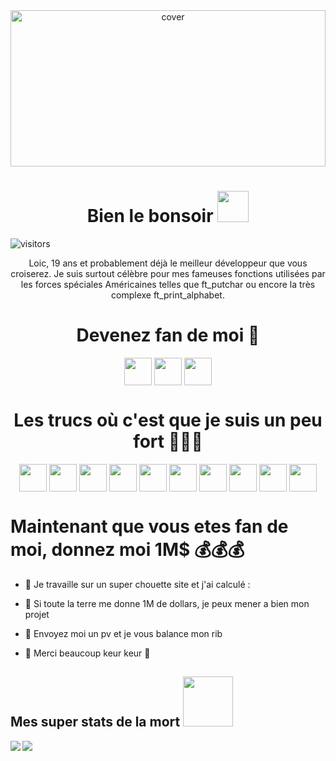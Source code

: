 <div align="center">
<img width="100%" height = "250px" src="https://www.margxt.fr/wp-content/uploads/2020/08/Pokemon-Go-Mega-Dracaufeu-Y.jpg" alt="cover" />
</div>

<h1 align='center'> Bien le bonsoir <img src = "https://raw.githubusercontent.com/MartinHeinz/MartinHeinz/master/wave.gif" width = 50px> </h1>
<p align='center'>

![visitors](https://visitor-badge.glitch.me/badge?page_id=Lfourmau.Lfourmau)

</p>
<div size='20px'>
 <p align="center">Loic, 19 ans et probablement déjà le meilleur développeur que vous croiserez. Je suis surtout célèbre pour mes fameuses fonctions utilisées par les forces spéciales Américaines telles que ft_putchar ou encore la très complexe ft_print_alphabet. </p>
<h1 align='center'> Devenez fan de moi 💝 </h1>
<p align = 'center'>
<a href = 'https://www.linkedin.com/in/Loic fourmaux'> <img width = '44px' align= 'center' src="https://raw.githubusercontent.com/rahulbanerjee26/githubAboutMeGenerator/main/icons/linked-in-alt.svg"/></a> 
<a href = 'https://birdyx.fr'> <img width = '44px' align= 'center' src="https://raw.githubusercontent.com/rahulbanerjee26/githubAboutMeGenerator/main/icons/portfolio.png"/></a> 
<a href = 'https://www.github.com/Lfourmau'> <img width = '44px' align= 'center' src="https://raw.githubusercontent.com/rahulbanerjee26/githubAboutMeGenerator/main/icons/github.svg"/></a> 

</p>
</div>

<h1 align='center'> Les trucs où c'est que je suis un peu fort 🏋🏽‍♀️ </h1>
<p align = 'center'>
<img width ='44px' align='center' src ='https://raw.githubusercontent.com/rahulbanerjee26/githubAboutMeGenerator/main/icons/bootstrap.svg'>
<img width ='44px' align='center' src ='https://raw.githubusercontent.com/rahulbanerjee26/githubAboutMeGenerator/main/icons/c.svg'>
<img width ='44px' align='center' src ='https://raw.githubusercontent.com/rahulbanerjee26/githubAboutMeGenerator/main/icons/css.svg'>
<img width ='44px' align='center' src ='https://raw.githubusercontent.com/rahulbanerjee26/githubAboutMeGenerator/main/icons/github.svg'>
<img width ='44px' align='center' src ='https://raw.githubusercontent.com/rahulbanerjee26/githubAboutMeGenerator/main/icons/mysql.svg'>
<img width ='44px' align='center' src ='https://raw.githubusercontent.com/rahulbanerjee26/githubAboutMeGenerator/main/icons/laravel.svg'>
<img width ='44px' align='center' src ='https://raw.githubusercontent.com/rahulbanerjee26/githubAboutMeGenerator/main/icons/discord.svg'>
<img width ='44px' align='center' src ='https://raw.githubusercontent.com/rahulbanerjee26/githubAboutMeGenerator/main/icons/linux.svg'>
<img width ='44px' align='center' src ='https://raw.githubusercontent.com/rahulbanerjee26/githubAboutMeGenerator/main/icons/html.svg'>
<img width ='44px' align='center' src ='https://raw.githubusercontent.com/rahulbanerjee26/githubAboutMeGenerator/main/icons/php.svg'>
<br>
</p>

<h1> Maintenant que vous etes fan de moi, donnez moi 1M$ 💰💰💰</h1>

- 🔭 Je travaille sur un super chouette site et j'ai calculé :

- 🌱 Si toute la terre me donne 1M de dollars, je peux mener a bien mon projet

- 👯 Envoyez moi un pv et je vous balance mon rib

- 💬 Merci beaucoup keur keur 💞 


<h2> Mes super stats de la mort <img width=80 src="https://media.giphy.com/media/l3V0yA9zHe5m29sxW/giphy.gif"/> </h2>
<a href="https://github.com/anuraghazra/github-readme-stats">
<img align="left" src="https://github-readme-stats.vercel.app/api?username=Lfourmau&count_private=true&show_icons=true&theme=dracula" />
</a>
<a href="https://github.com/anuraghazra/convoychat">
<img align="center" src="https://github-readme-stats.vercel.app/api/top-langs/?username=Lfourmau&theme=dracula" />
</a>

